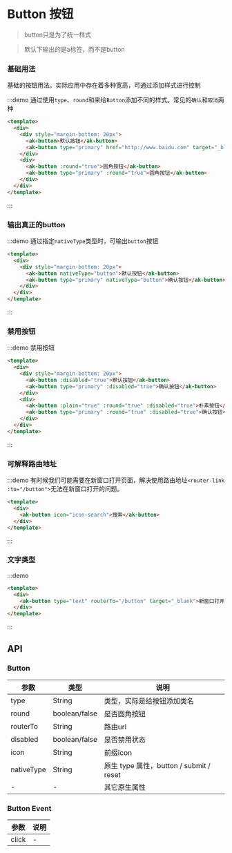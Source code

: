 
# Button 按钮
> button只是为了统一样式

>默认下输出的是a标签，而不是button


### 基础用法
基础的按钮用法。实际应用中存在着多种宽高，可通过添加样式进行控制
>

:::demo 通过使用`type`、`round`和来给`Button`添加不同的样式。常见的`确认`和`取消`两种

```html
<template>
  <div>
    <div style="margin-bottom: 20px">
      <ak-button>默认按钮</ak-button>
      <ak-button type="primary" href="http://www.baidu.com" target="_blank">确认按钮</ak-button>
    </div>
    <div>
      <ak-button :round="true">圆角按钮</ak-button>
      <ak-button type="primary" :round="true">圆角按钮</ak-button>
    </div>
  </div>
</template>
```

:::

### 输出真正的button
:::demo 通过指定`nativeType`类型时，可输出`button`按钮

```html
<template>
  <div>
    <div style="margin-bottom: 20px">
      <ak-button nativeType="button">默认按钮</ak-button>
      <ak-button type="primary" nativeType="button">确认按钮</ak-button>
    </div>
  </div>
</template>
```

:::

### 禁用按钮
:::demo 禁用按钮
```html
<template>
  <div>
    <div style="margin-bottom: 20px">
      <ak-button :disabled="true">默认按钮</ak-button>
      <ak-button type="primary" :disabled="true">确认按钮</ak-button>
    </div>
    <div>
      <ak-button :plain="true" :round="true" :disabled="true">朴素按钮</ak-button>
      <ak-button type="primary" :round="true" :disabled="true">确认按钮</ak-button>
    </div>
  </div>
</template>

```
:::

### 可解释路由地址
:::demo 有时候我们可能需要在新窗口打开页面，解决使用路由地址`<router-link :to="/button">`无法在新窗口打开的问题。
```html
<template>
  <div>
    <ak-button icon="icon-search">搜索</ak-button>
  </div>
</template>
```
:::

### 文字类型
:::demo 
```html
<template>
  <div>
    <ak-button type="text" routerTo="/button" target="_blank">新窗口打开</ak-button>
  </div>
</template>
```
:::

## API
### Button
|参数|类型|说明|
|-|-|-|
|type           | String         |类型，实际是给按钮添加类名|
|round          | boolean/false  |是否圆角按钮|
|routerTo       | String         |路由url|
|disabled       | boolean/false  |是否禁用状态|
|icon           | String         |前缀icon|
|nativeType     | String         |原生 type 属性，button / submit / reset|
|-              | -              |其它原生属性|

### Button Event
|参数|说明|
|-|-|
|click          | -|
